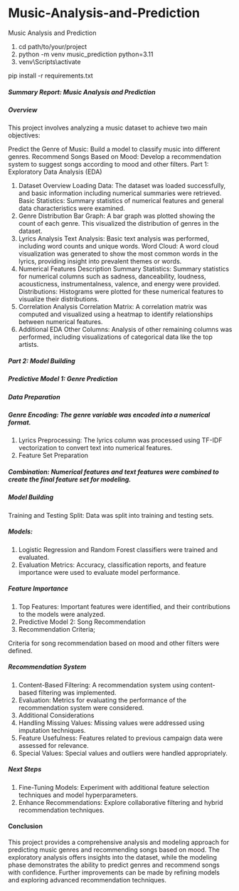 # Music-Analysis-and-Prediction
Music Analysis and Prediction

1. cd path/to/your/project
2. python -m venv music_prediction python=3.11
3. venv\Scripts\activate

pip install -r requirements.txt

##### Summary Report: Music Analysis and Prediction
##### Overview
This project involves analyzing a music dataset to achieve two main objectives:

Predict the Genre of Music: Build a model to classify music into different genres.
Recommend Songs Based on Mood: Develop a recommendation system to suggest songs according to mood and other filters.
Part 1: Exploratory Data Analysis (EDA)
1. Dataset Overview
Loading Data: The dataset was loaded successfully, and basic information including numerical summaries were retrieved.
Basic Statistics: Summary statistics of numerical features and general data characteristics were examined.
2. Genre Distribution
Bar Graph: A bar graph was plotted showing the count of each genre. This visualized the distribution of genres in the dataset.
3. Lyrics Analysis
Text Analysis: Basic text analysis was performed, including word counts and unique words.
Word Cloud: A word cloud visualization was generated to show the most common words in the lyrics, providing insight into prevalent themes or words.
4. Numerical Features Description
Summary Statistics: Summary statistics for numerical columns such as sadness, danceability, loudness, acousticness, instrumentalness, valence, and energy were provided.
Distributions: Histograms were plotted for these numerical features to visualize their distributions.
5. Correlation Analysis
Correlation Matrix: A correlation matrix was computed and visualized using a heatmap to identify relationships between numerical features.
6. Additional EDA
Other Columns: Analysis of other remaining columns was performed, including visualizations of categorical data like the top artists.

##### Part 2: Model Building
##### Predictive Model 1: Genre Prediction
##### Data Preparation

##### Genre Encoding: The genre variable was encoded into a numerical format.
1. Lyrics Preprocessing: The lyrics column was processed using TF-IDF vectorization to convert text into numerical features.
2. Feature Set Preparation

##### Combination: Numerical features and text features were combined to create the final feature set for modeling.

##### Model Building

Training and Testing Split: Data was split into training and testing sets.
##### Models:

1. Logistic Regression and Random Forest classifiers were trained and evaluated.
2. Evaluation Metrics: Accuracy, classification reports, and feature importance were used to evaluate model performance.

##### Feature Importance

1. Top Features: Important features were identified, and their contributions to the models were analyzed.
2. Predictive Model 2: Song Recommendation
3. Recommendation Criteria;
   
Criteria for song recommendation based on mood and other filters were defined.
##### Recommendation System

1. Content-Based Filtering: A recommendation system using content-based filtering was implemented.
2. Evaluation: Metrics for evaluating the performance of the recommendation system were considered.
3. Additional Considerations
4. Handling Missing Values: Missing values were addressed using imputation techniques.
5. Feature Usefulness: Features related to previous campaign data were assessed for relevance.
6. Special Values: Special values and outliers were handled appropriately.

##### Next Steps
1. Fine-Tuning Models: Experiment with additional feature selection techniques and model hyperparameters.
2. Enhance Recommendations: Explore collaborative filtering and hybrid recommendation techniques.

#### Conclusion
This project provides a comprehensive analysis and modeling approach for predicting music genres and recommending songs based on mood. The exploratory analysis offers insights into the dataset, while the modeling phase demonstrates the ability to predict genres and recommend songs with confidence. Further improvements can be made by refining models and exploring advanced recommendation techniques.
